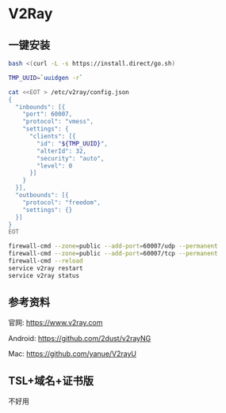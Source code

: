 # V2Ray

## 一键安装

```bash
bash <(curl -L -s https://install.direct/go.sh)

TMP_UUID=`uuidgen -r`

cat <<EOT > /etc/v2ray/config.json
{
  "inbounds": [{
    "port": 60007,
    "protocol": "vmess",
    "settings": {
      "clients": [{ 
        "id": "${TMP_UUID}",
        "alterId": 32,
        "security": "auto",
        "level": 0
      }]
    }
  }],
  "outbounds": [{
    "protocol": "freedom",
    "settings": {}
  }]
}
EOT

firewall-cmd --zone=public --add-port=60007/udp --permanent
firewall-cmd --zone=public --add-port=60007/tcp --permanent
firewall-cmd --reload
service v2ray restart
service v2ray status
```

## 参考资料

官网: https://www.v2ray.com

Android: https://github.com/2dust/v2rayNG

Mac: https://github.com/yanue/V2rayU

## TSL+域名+证书版

不好用


